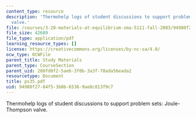 ```yaml
---
content_type: resource
description: 'Thermohelp logs of student discussions to support problem sets: Joule-Thompson
  valve.'
file: /courses/3-20-materials-at-equilibrium-sma-5111-fall-2003/94980f2784f53b0b65369ae8c813f9c7_ps35.pdf
file_size: 42689
file_type: application/pdf
learning_resource_types: []
license: https://creativecommons.org/licenses/by-nc-sa/4.0/
ocw_type: OCWFile
parent_title: Study Materials
parent_type: CourseSection
parent_uid: 280fd0f2-5ae6-3f0b-3a3f-78ada56eada2
resourcetype: Document
title: ps35.pdf
uid: 94980f27-84f5-3b0b-6536-9ae8c813f9c7
---
```

Thermohelp logs of student discussions to support problem sets: Joule-Thompson valve.
